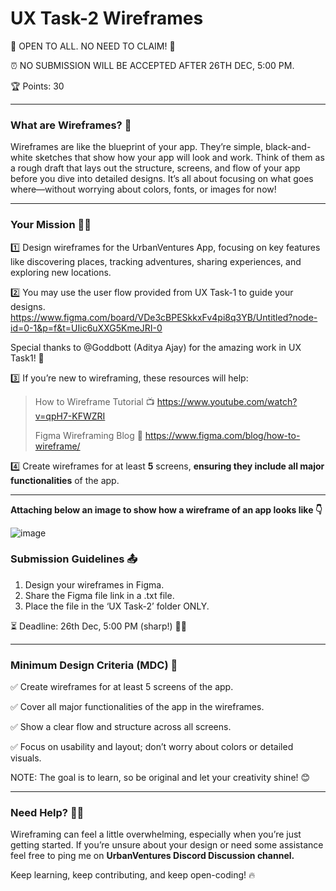# UX Task-2  Wireframes


🚀 OPEN TO ALL. NO NEED TO CLAIM! 🚀

⏰ NO SUBMISSION WILL BE ACCEPTED AFTER 26TH DEC, 5:00 PM.

🏆 Points: 30

---

### What are Wireframes? 🤔

Wireframes are like the blueprint of your app. They’re simple, black-and-white sketches that show how your app will look and work. Think of them as a rough draft that lays out the structure, screens, and flow of your app before you dive into detailed designs. It’s all about focusing on what goes where—without worrying about colors, fonts, or images for now!

---

### Your Mission 🕵️‍♀️

1️⃣ Design wireframes for the UrbanVentures App, focusing on key features like discovering places, tracking adventures, sharing experiences, and exploring new locations.

2️⃣ You may use the user flow provided from UX Task-1  to guide your designs.
https://www.figma.com/board/VDe3cBPESkkxFv4pi8q3YB/Untitled?node-id=0-1&p=f&t=UIic6uXXG5KmeJRI-0

Special thanks to @Goddbott (Aditya Ajay) for the amazing work in UX Task1! 🎉

3️⃣ If you’re new to wireframing, these resources will help:

> How to Wireframe Tutorial 📺
> https://www.youtube.com/watch?v=qpH7-KFWZRI
> 
> Figma Wireframing Blog 📖
> https://www.figma.com/blog/how-to-wireframe/

4️⃣ Create wireframes for at least **5** screens, **ensuring they include all major functionalities** of the app.

---

**Attaching below an image to show how a wireframe of an app looks like 👇**


![image](https://github.com/user-attachments/assets/47d6ebf2-bb01-4091-a330-563bab967a5a)


### Submission Guidelines 📤

1. Design your wireframes in Figma.
2. Share the Figma file link in a .txt file.
3. Place the file in the ‘UX Task-2’ folder ONLY.

⏳ Deadline: 26th Dec, 5:00 PM (sharp!) 🚫⏰

---

### Minimum Design Criteria (MDC) 🎯

✅ Create wireframes for at least 5 screens of the app.

✅ Cover all major functionalities of the app in the wireframes.

✅ Show a clear flow and structure across all screens.

✅ Focus on usability and layout; don’t worry about colors or detailed visuals.

NOTE: The goal is to learn, so be original and let your creativity shine! 😊

---

### Need Help? 🤷‍♀️

Wireframing can feel a little overwhelming, especially when you’re just getting started. If you’re unsure about your design or need some assistance feel free to ping me on **UrbanVentures Discord Discussion channel.**

Keep learning, keep contributing, and keep open-coding! 🔥
